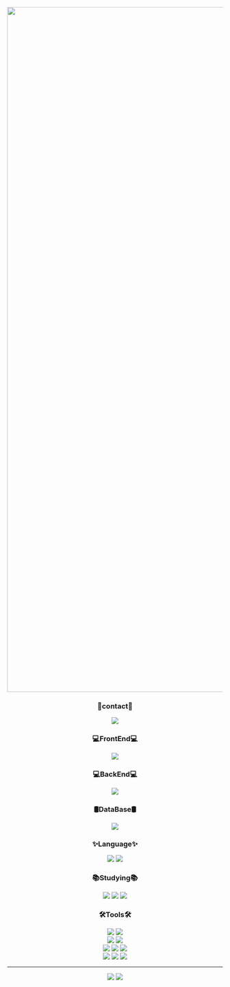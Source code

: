 <!-- 타이틀 부분 -->
<img width="1600px" src="https://github.com/Changwook01/Changwook01/blob/main/Welcome%20to%20changwook%E2%80%99s%20github.gif"/>

<!-- 내용 부분 -->
<h3 align="center">🔖contact🔖</h3>
<div align="center">
<a href="https://blog.naver.com/tjckddnr3026"><img src="https://img.shields.io/badge/blog-03C75A.svg?style=for-the-badge&logo=naver&logoColor=white"/></a>

  
</div>

<h3 align="center">💻FrontEnd💻</h3>
<div align="center">
<img src="https://img.shields.io/badge/Flutter-02569B.svg?style=for-the-badge&logo=flutter&logoColor=white"/>
</div>

<h3 align="center">💻BackEnd💻</h3>
<div align="center">
<img src="https://img.shields.io/badge/SpringBoot-6DB33F.svg?style=for-the-badge&logo=springboot&logoColor=white"/>
</div>

<h3 align="center">🛢️DataBase🛢️</h3>
<div align="center">
<img src="https://img.shields.io/badge/MySQL-4479A1.svg?style=for-the-badge&logo=mysql&logoColor=white"/>
</div>


<h3 align="center">✨Language✨</h3>
<div align="center">
<img src="https://img.shields.io/badge/Python-3776AB.svg?style=for-the-badge&logo=python&logoColor=white"/>
<img src="https://img.shields.io/badge/Java-000000.svg?style=for-the-badge&logo=openjdk&logoColor=white"/>
</div>

<h3 align="center">📚Studying📚</h3>
<div align="center">
<img src="https://img.shields.io/badge/React-61DAFB.svg?style=for-the-badge&logo=react&logoColor=white"/>
<img src="https://img.shields.io/badge/ReactNative-61DAFB.svg?style=for-the-badge&logo=react&logoColor=white"/>
<img src="https://img.shields.io/badge/Node.js-5FA04E.svg?style=for-the-badge&logo=nodedotjs&logoColor=white"/>
</div>

<h3 align="center">🛠️Tools🛠️</h3>
<div align="center">
<img src="https://img.shields.io/badge/Git-F05032.svg?style=for-the-badge&logo=git&logoColor=white"/>
<img src="https://img.shields.io/badge/Github-181717.svg?style=for-the-badge&logo=github&logoColor=white"/>
</div>

<div align="center">
<img src="https://img.shields.io/badge/notion-000000.svg?style=for-the-badge&logo=notion&logoColor=white"/>
<img src="https://img.shields.io/badge/figma-F24E1E.svg?style=for-the-badge&logo=figma&logoColor=white"/>
</div>

<div align="center">
<img src="https://img.shields.io/badge/VSCode-2C2C32.svg?style=for-the-badge&logo=visual-studio-code&logoColor=white"/>
<img src="https://img.shields.io/badge/intellijidea-000000.svg?style=for-the-badge&logo=intellijidea&logoColor=white"/>
<img src="https://img.shields.io/badge/eclipse-2C2255.svg?style=for-the-badge&logo=eclipseide&logoColor=white"/>
</div>

<div align="center">
<img src="https://img.shields.io/badge/eclipse-2C2255.svg?style=for-the-badge&logo=eclipseide&logoColor=white"/>
<img src="https://img.shields.io/badge/visual studio-0078D4.svg?style=for-the-badge&logo=visual-studio&logoColor=white"/>
<img src="https://img.shields.io/badge/android studio-3DDC84.svg?style=for-the-badge&logo=androidstudio&logoColor=white"/>
</div>

<hr>
<div align="center">
<img src="https://github-readme-stats.vercel.app/api?username=Changwook01&show_icons=true&theme=ambient_gradient"/>
<img src="https://github-readme-stats.vercel.app/api/top-langs/?username=Changwook01&layout=compact&theme=ambient_gradient"/>
</div>
